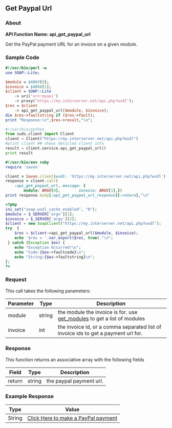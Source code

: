 
## Get Paypal Url

### About

**API Function Name: api_get_paypal_url**

Get the PayPal payment URL for an invoice on a given module.


### Sample Code

```perl
#!/usr/bin/perl -w
use SOAP::Lite;

$module = $ARGV[0];
$invoice = $ARGV[1];
$client = SOAP::Lite
	-> uri('urn:myapi')
	-> proxy('https://my.interserver.net/api.php?wsdl');
$res = $client
	-> api_get_paypal_url($module, $invoice);
die $res->faultstring if ($res->fault);
print "Response:\n",$res->result,"\n";

```

```python
#!/usr/bin/python
from suds.client import Client
client = Client("https://my.interserver.net/api.php?wsdl")
#print client ## shows detailed client info
result = client.service.api_get_paypal_url()
print result

```

```ruby
#!/usr/bin/env ruby
require 'savon'

client = Savon.client(wsdl: 'https://my.interserver.net/api.php?wsdl')
response = client.call(
	:api_get_paypal_url, message: {
		module: ARGV[0],		invoice: ARGV[1],})
print response.body[:api_get_paypal_url_response][:return],"\n"

```

```php
<?php
ini_set("soap.wsdl_cache_enabled", "0");
$module = $_SERVER['argv'][1];
$invoice = $_SERVER['argv'][2];
$client = new SoapClient("https://my.interserver.net/api.php?wsdl");
try  { 
	$res = $client->api_get_paypal_url($module, $invoice);
	echo '$res = '.var_export($res, true)."\n";
 } catch (Exception $ex) {
	echo "Exception Occurred!\n";
	echo "Code:{$ex->faultcode}\n";
	echo "String:{$ex->faultstring}\n";
}; 
?>

```



### Request

This call takes the following parameters:

Parameter|Type|Description
---------|----|-----------
module|string|the module the invoice is for. use [get_modules](#get_modules) to get a list of modules
invoice|int|the invoice id, or a comma separated list of invoice ids to get a payment url for.


### Response

This function returns an associative array with the following fields

Field|Type|Description
-----|----|-----------
return|string|the paypal payment url.


### Example Response

<table>
	<thead>
		<tr>
			<th>Type</th>
			<th>Value</th>
		</tr>
	</thead>
	<tbody>
		<tr>
			<td>String</td>
			<td><a href="https://www.paypal.com/cgi-bin/webscr?cmd=_xclick&business=vps@interserver.net&item_name=%28Repeat+Invoice%3A+385928%29+INTERSERVER-EXTERNAL&custom=INVdomains10000&buyer_credit_promo_code=&buyer_credit_product_category=&buyer_credit_shipping_method=&buyer_credit_user_address_change=&amount=34.00&no_shipping=0&no_note=1&currency_code=USD&lc=US&bn=PP%2dBuyNowBF&charset=UTF%2d8" target=_blank>Click Here to make a PayPal payment</a></td>
		</tr>
	</tbody>
</table>



